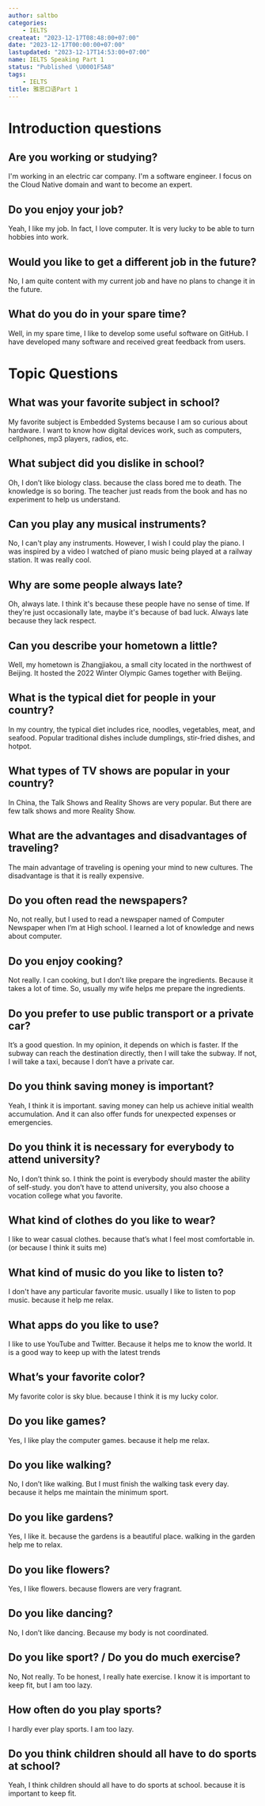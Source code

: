 ```yaml
---
author: saltbo
categories:
    - IELTS
createat: "2023-12-17T08:48:00+07:00"
date: "2023-12-17T00:00:00+07:00"
lastupdated: "2023-12-17T14:53:00+07:00"
name: IELTS Speaking Part 1
status: "Published \U0001F5A8"
tags:
    - IELTS
title: 雅思口语Part 1
---
```


# Introduction questions
## Are you working or studying?
I'm working in an electric car company. I'm a software engineer. I focus on the Cloud Native domain and want to become an expert.
## Do you enjoy your job?
Yeah, I like my job. In fact, I love computer. It is very lucky to be able to turn hobbies into work.
## Would you like to get a different job in the future?
No, I am quite content with my current job and have no plans to change it in the future.
## What do you do in your spare time?
Well, in my spare time, I like to develop some useful software on GitHub. I have developed many software and received great feedback from users.
# Topic Questions
## What was your favorite subject in school?
My favorite subject is Embedded Systems because I am so curious about hardware. I want to know how digital devices work, such as computers, cellphones, mp3 players, radios, etc.
## What subject did you dislike in school?
Oh, I don’t like biology class. because the class bored me to death. The knowledge is so boring. The teacher just reads from the book and has no experiment to help us understand.
## Can you play any musical instruments?
No, I can't play any instruments. However, I wish I could play the piano. I was inspired by a video I watched of piano music being played at a railway station. It was really cool.
## Why are some people always late?
Oh, always late. I think it's because these people have no sense of time. If they're just occasionally late, maybe it's because of bad luck. Always late because they lack respect.
## Can you describe your hometown a little?
Well, my hometown is Zhangjiakou, a small city located in the northwest of Beijing. It hosted the 2022 Winter Olympic Games together with Beijing.
## What is the typical diet for people in your country?
In my country, the typical diet includes rice, noodles, vegetables, meat, and seafood. Popular traditional dishes include dumplings, stir-fried dishes, and hotpot.
## What types of TV shows are popular in your country?
In China, the Talk Shows and Reality Shows are very popular. But there are few talk shows and more Reality Show.
## What are the advantages and disadvantages of traveling?
The main advantage of traveling is opening your mind to new cultures. The disadvantage is that it is really expensive.
## Do you often read the newspapers?
No, not really, but I used to read a newspaper named of Computer Newspaper when I’m at High school. I learned a lot of knowledge and news about computer.
## Do you enjoy cooking?
Not really. I can cooking, but I don’t like prepare the ingredients. Because it takes a lot of time.
So, usually my wife helps me prepare the ingredients.
## Do you prefer to use public transport or a private car?
It’s a good question. In my opinion, it depends on which is faster. If the subway can reach the destination directly, then I will take the subway. If not, I will take a taxi, because I don’t have a private car.
## Do you think saving money is important?
Yeah, I think it is important. saving money can help us achieve initial wealth accumulation. And it can also offer funds for unexpected expenses or emergencies.
## Do you think it is necessary for everybody to attend university?
No,  I don’t think so. I think the point is everybody should master the ability of self-study. you don’t have to attend university, you also choose a vocation college what you favorite.
## What kind of clothes do you like to wear?
I like to wear casual clothes. because that’s what I feel most comfortable in. (or because I think it suits me)
## What kind of music do you like to listen to?
I don't have any particular favorite music. usually I like to listen to pop music. because it help me relax.
## What apps do you like to use?
I like to use YouTube and Twitter. Because it helps me to know the world. It is a good way to keep up with the latest trends
## What’s your favorite color?
My favorite color is sky blue. because I think it is my lucky color.
## Do you like games?
Yes, I like play the computer games. because it help me relax.
## Do you like walking?
No, I don’t like walking. But I must finish the walking task every day. because it helps me maintain the minimum sport.
## Do you like gardens?
Yes, I like it. because the gardens is a beautiful place. walking in the garden help me to relax.
## Do you like flowers?
Yes, I like flowers. because flowers are very fragrant.
## Do you like dancing?
No, I don’t like dancing. Because my body is not coordinated.
## Do you like sport? / Do you do much exercise?
No, Not really. To be honest, I really hate exercise. I know it is important to keep fit, but I am too lazy.
## How often do you play sports?
I hardly ever play sports. I am too lazy.
## Do you think children should all have to do sports at school?
Yeah, I think children should all have to do sports at school. because it is important to keep fit.

